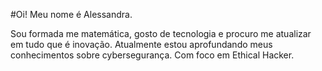 #Oi! Meu nome é Alessandra.

Sou formada me matemática, gosto de tecnologia e procuro me atualizar em tudo que é inovação. 
Atualmente estou aprofundando meus conhecimentos sobre cybersegurança. Com foco em Ethical Hacker.
